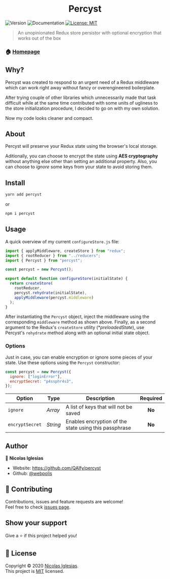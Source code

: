 <h1 align="center">Percyst</h1>
<p>
  <img alt="Version" src="https://img.shields.io/badge/version-0.1.1-blue.svg?cacheSeconds=2592000" />
  <img alt="Documentation" src="https://img.shields.io/badge/coverage-100-brightgreen.svg" />
  <a href="Copyright <YEAR> <COPYRIGHT HOLDER>" target="_blank">
    <img alt="License: MIT" src="https://img.shields.io/badge/License-MIT-yellow.svg" />
  </a>
</p>

> An unopinionated Redux store persistor with optional encryption that works out of the box

### 🏠 [Homepage](https://pidman.qalfy.com)

## Why?

Percyst was created to respond to an urgent need of a Redux middleware which can work right away without fancy or overengineered boilerplate.

After trying couple of other libraries which unnecessarily made that task difficult while at the same time contributed with some units of ugliness to the store initialization procedure, I decided to go on with my own solution.

Now my code looks cleaner and compact.

## About

Percyst will preserve your Redux state using the browser's local storage.

Aditionally, you can choose to encrypt the state using **AES cryptography** without anything else other than setting an additional property. Also, you can choose to _ignore_ some keys from your state to avoid storing them.

## Install

```sh
yarn add percyst
```

or

```sh
npm i percyst
```

## Usage

A quick overview of my current `configureStore.js` file:

```js
import { applyMiddleware, createStore } from "redux";
import { rootReducer } from "../reducers";
import { Percyst } from "percyst";

const percyst = new Percyst();

export default function configureStore(initialState) {
  return createStore(
    rootReducer,
    percyst.rehydrate(initialState),
    applyMiddleware(percyst.middleware)
  );
}
```

After instantiating the `Percyst` object, inject the middleware using the corresponding `middleware` method as shown above. Finally, as a second argument to the Redux's `createStore` utility (\*_preloadedState_), use Percyst's `rehydrate` method along with an optional initial state object.

### Options

Just in case, you can enable encryption or ignore some pieces of your state. Use these options using the `Percyst` constructor:

```js
const percyst = new Percyst({
  ignore: ["loginError"],
  encryptSecret: "p4ssphr4s3",
});
```

| Option          | Type     | Description                                           | Required |
| --------------- | -------- | ----------------------------------------------------- | :------: |
| `ignore`        | _Array_  | A list of keys that will not be saved                 |  **No**  |
| `encryptSecret` | _String_ | Enables encryption of the state using this passphrase |  **No**  |


## Author

👤 **Nicolas Iglesias**

- Website: https://github.com/QAlfy/percyst
- Github: [@webpolis](https://github.com/webpolis)

## 🤝 Contributing

Contributions, issues and feature requests are welcome!<br />Feel free to check [issues page](https://github.com/QAlfy/percyst/issues).

## Show your support

Give a ⭐️ if this project helped you!

## 📝 License

Copyright © 2020 [Nicolas Iglesias](https://github.com/webpolis).<br />
This project is [MIT](https://github.com/QAlfy/percyst/blob/master/LICENSE) licensed.
